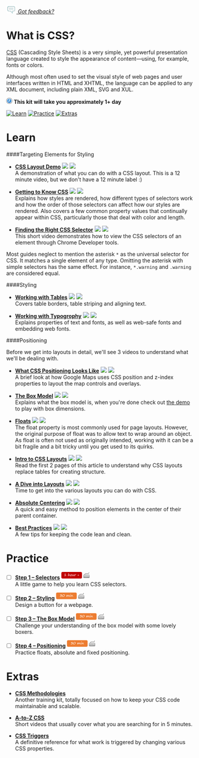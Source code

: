 *[![Feedback](/assets/feedback.gif) Got feedback?](https://docs.google.com/a/wix.com/forms/d/1aJHLJJsRKY_5TgHgsqh1Yrkt_EYaDkm-t8wCKNqGLMo/viewform?usp=send_form)*

# What is CSS?

[CSS](https://en.wikipedia.org/wiki/Cascading_Style_Sheets) (Cascading Style Sheets) is a very simple, 
yet powerful presentation language created to style the appearance of content—using, for example, fonts or colors.

Although most often used to set the visual style of web pages and user interfaces written in HTML and XHTML, 
the language can be applied to any XML document, including plain XML, SVG and XUL. 

![](/assets/clock-16.png) **This kit will take you approximately 1+ day**

<a href="#learn"><img src="https://github.com/wix/ng-training-kit/blob/master/assets/btn-learn.png" alt="Learn" height="48" width="140"></img></a>
<a href="#practice"><img src="https://github.com/wix/ng-training-kit/blob/master/assets/btn-practice.png" alt="Practice" height="48" width="140"></img></a>
<a href="#extras"><img src="https://github.com/wix/ng-training-kit/blob/master/assets/btn-extras.png" alt="Extras" height="48" width="140"></img></a>


# Learn

####Targeting Elements for Styling

- **[CSS Layout Demo](https://www.youtube.com/watch?v=0afZj1G0BIE)** <a href="#"><img src="https://github.com/wix/ng-training-kit/blob/master/assets/time-5m.png"></img></a> <a href="#"><img src="https://github.com/wix/ng-training-kit/blob/master/assets/tag-video.png"></img></a>   
  A demonstration of what you can do with a CSS layout. This is a 12 minute video, but we don't have a 12 minute label :)

- **[Getting to Know CSS](http://learn.shayhowe.com/html-css/getting-to-know-css/)** <a href="#"><img src="https://github.com/wix/ng-training-kit/blob/master/assets/time-1h.png"></img></a> <a href="#"><img src="https://github.com/wix/ng-training-kit/blob/master/assets/tag-read.png"></img></a>   
  Explains how styles are rendered, how different types of selectors work and how the order of those selectors can affect how our styles are rendered. Also covers a few common property values that continually appear within CSS, particularly those that deal with color and length.

- **[Finding the Right CSS Selector](https://www.youtube.com/watch?v=V2aAEzlvyDc)** <a href="#"><img src="https://github.com/wix/ng-training-kit/blob/master/assets/time-5m.png"></img></a> <a href="#"><img src="https://github.com/wix/ng-training-kit/blob/master/assets/tag-video.png"></img></a>   
  This short video demonstrates how to view the CSS selectors of an element through Chrome Developer tools.

Most guides neglect to mention the asterisk `*` as the universal selector for CSS. 
It matches a single element of any type. Omitting the asterisk with simple selectors has the same effect. 
For instance, `*.warning` and `.warning` are considered equal.


####Styling


- **[Working with Tables](http://learn.shayhowe.com/html-css/organizing-data-with-tables/#table-borders)** <a href="#"><img src="https://github.com/wix/ng-training-kit/blob/master/assets/time-1h.png"></img></a> <a href="#"><img src="https://github.com/wix/ng-training-kit/blob/master/assets/tag-read.png"></img></a>   
  Covers table borders, table striping and aligning text.

- **[Working with Typogrophy](http://learn.shayhowe.com/html-css/working-with-typography/)** <a href="#"><img src="https://github.com/wix/ng-training-kit/blob/master/assets/time-1h.png"></img></a> <a href="#"><img src="https://github.com/wix/ng-training-kit/blob/master/assets/tag-read.png"></img></a>   
  Explains properties of text and fonts, as well as web-safe fonts and embedding web fonts.


####Positioning

Before we get into layouts in detail, we'll see 3 videos to understand what we'll be dealing with.


- **[What CSS Positioning Looks Like](https://www.youtube.com/watch?v=7f-LsuAnLMA)** <a href="#"><img src="https://github.com/wix/ng-training-kit/blob/master/assets/time-5m.png"></img></a> <a href="#"><img src="https://github.com/wix/ng-training-kit/blob/master/assets/tag-video.png"></img></a>   
  A brief look at how Google Maps uses CSS position and z-index properties to layout the map controls and overlays.

- **[The Box Model](http://www.atozcss.com/beginner/video/the-css-box-model/)** <a href="#"><img src="https://github.com/wix/ng-training-kit/blob/master/assets/time-5m.png"></img></a> <a href="#"><img src="https://github.com/wix/ng-training-kit/blob/master/assets/tag-video.png"></img></a>   
  Explains what the box model is, when you're done check out [the demo](http://guyroutledge.github.io/box-model/) to play with box dimensions.

- **[Floats](http://www.atozcss.com/intermediate/video/float-and-clear/)** <a href="#"><img src="https://github.com/wix/ng-training-kit/blob/master/assets/time-5m.png"></img></a> <a href="#"><img src="https://github.com/wix/ng-training-kit/blob/master/assets/tag-video.png"></img></a>   
  The float property is most commonly used for page layouts. However, the original purpose of float was to allow text to wrap around an object. As float is often not used as originally intended, working with it can be a bit fragile and a bit tricky until you get used to its quirks.

- **[Intro to CSS Layouts](http://archive.oreilly.com/pub/a/javascript/synd/2002/03/01/css_layout.html)** <a href="#"><img src="https://github.com/wix/ng-training-kit/blob/master/assets/time-30m.png"></img></a> <a href="#"><img src="https://github.com/wix/ng-training-kit/blob/master/assets/tag-read.png"></img></a>   
  Read the first 2 pages of this article to understand why CSS layouts replace tables for creating structure.

- **[A Dive into Layouts](http://learnlayout.com/)** <a href="#"><img src="https://github.com/wix/ng-training-kit/blob/master/assets/time-1h.png"></img></a> <a href="#"><img src="https://github.com/wix/ng-training-kit/blob/master/assets/tag-read.png"></img></a>   
  Time to get into the various layouts you can do with CSS.

- **[Absolute Centering](http://codepen.io/shshaw/full/gEiDt)** <a href="#"><img src="https://github.com/wix/ng-training-kit/blob/master/assets/time-1h.png"></img></a> <a href="#"><img src="https://github.com/wix/ng-training-kit/blob/master/assets/tag-read.png"></img></a>   
  A quick and easy method to position elements in the center of their parent container.

- **[Best Practices](http://learn.shayhowe.com/html-css/writing-your-best-code/#css-coding-practices)** <a href="#"><img src="https://github.com/wix/ng-training-kit/blob/master/assets/time-30m.png"></img></a> <a href="#"><img src="https://github.com/wix/ng-training-kit/blob/master/assets/tag-read.png"></img></a>   
  A few tips for keeping the code lean and clean.


# Practice

- [ ] **[Step 1 – Selectors](http://flukeout.github.io/)** <a href="#"><img src="/assets/time-1h.png"></img></a> <a href="#"><img src="/assets/tag-handson.png"></img></a>     
  A little game to help you learn CSS selectors. 

- [ ] **[Step 2 – Styling](https://www.codecademy.com/courses/web-beginner-en-UuBLw/0/1?curriculum_id=50579fb998b470000202dc8b)** <a href="#"><img src="/assets/time-30m.png"></img></a> <a href="#"><img src="/assets/tag-handson.png"></img></a>     
  Design a button for a webpage.

- [ ] **[Step 3 – The Box Model](https://www.khanacademy.org/computing/computer-programming/html-css/css-layout-properties/p/challenge-the-boxer-model)** <a href="#"><img src="/assets/time-30m.png"></img></a> <a href="#"><img src="/assets/tag-handson.png"></img></a>     
  Challenge your understanding of the box model with some lovely boxers.

- [ ] **[Step 4 – Positioning](https://www.codecademy.com/courses/advanced-css-positioning/0/1)** <a href="#"><img src="/assets/time-30m.png"></img></a> <a href="#"><img src="/assets/tag-handson.png"></img></a>     
  Practice floats, absolute and fixed positioning.
  

# Extras

- **[CSS Methodologies](https://github.com/wix/ng-training-kit/blob/master/Content/CSS%20Methodologies.md)**    
  Another training kit, totally focused on how to keep your CSS code maintainable and scalable. 

- **[A-to-Z CSS](http://www.atozcss.com)**    
  Short videos that usually cover what you are searching for in 5 minutes.

- **[CSS Triggers](http://csstriggers.com/)**    
  A definitive reference for what work is triggered by changing various CSS properties.



